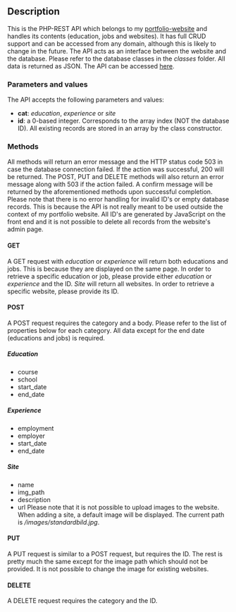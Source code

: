 ## Description
This is the PHP-REST API which belongs to my [portfolio-website](https://github.com/marzin89/portfolio-website) 
and handles its contents (education, jobs and websites).
It has full CRUD support and can be accessed from any domain,
although this is likely to change in the future. 
The API acts as an interface between the website and the database.
Please refer to the database classes in the _classes_ folder.
All data is returned as JSON. The API can be accessed [here](https://studenter.miun.se/~mazi2001/writeable/dt173g/projekt/webbtjanst/api/api.php).
### Parameters and values
The API accepts the following parameters and values:
- **cat**: _education_, _experience_ or _site_
- **id**: a 0-based integer. Corresponds to the array index (NOT the database ID).
All existing records are stored in an array by the class constructor.
### Methods
All methods will return an error message and the HTTP status code 503 
in case the database connection failed. If the action was successful,
200 will be returned. The POST, PUT and DELETE methods will also return 
an error message along with 503 if the action failed. A confirm message
will be returned by the aforementioned methods upon successful completion. 
Please note that there is no error handling for invalid ID's or empty database records.
This is because the API is not really meant to be used outside the context
of my portfolio website. All ID's are generated by JavaScript on the front end
and it is not possible to delete all records from the website's admin page.
#### GET
A GET request with _education_ or _experience_ will return both educations and jobs. 
This is because they are displayed on the same page. 
In order to retrieve a specific education or job, please provide either 
_education_ or _experience_ and the ID.
_Site_ will return all websites. In order to retrieve a specific website, 
please provide its ID.
#### POST
A POST request requires the category and a body. Please refer to the
list of properties below for each category. All data except for the
end date (educations and jobs) is required.
##### Education
- course
- school
- start_date
- end_date
##### Experience
- employment
- employer
- start_date
- end_date
##### Site
- name
- img_path
- description
- url
Please note that it is not possible to upload images to the website.
When adding a site, a default image will be displayed. The current
path is _/images/standardbild.jpg_.
#### PUT
A PUT request is similar to a POST request, but requires the ID.
The rest is pretty much the same except for the image path which
should not be provided. It is not possible to change the image for
existing websites.
#### DELETE
A DELETE request requires the category and the ID.

